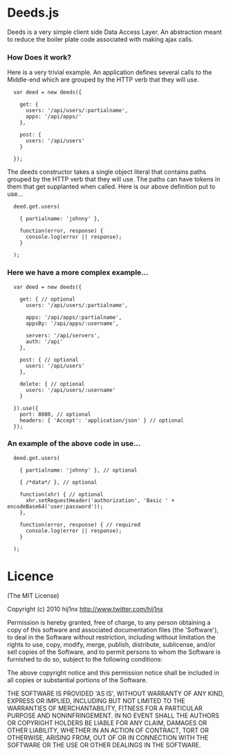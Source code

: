 
# Deeds.js
Deeds is a very simple client side Data Access Layer. An abstraction meant to reduce the boiler plate code associated with making ajax calls.

### How Does it work?
Here is a very trivial example. An application defines several calls to the Middle-end which are grouped by the HTTP verb that they will use.

      var deed = new deeds({
        
        get: {
          users: '/api/users/:partialname',
          apps: '/api/apps/'
        },
        
        post: {
          users: '/api/users'
        }
        
      });

The deeds constructor takes a single object literal that contains paths grouped by the HTTP verb that they will use. The paths can have tokens in them that get supplanted when called. Here is our above definition put to use...

      deed.get.users(

        { partialname: 'johnny' },

        function(error, response) {
          console.log(error || response);
        }

      );

### Here we have a more complex example...

      var deed = new deeds({
        
        get: { // optional
          users: '/api/users/:partialname',

          apps: '/api/apps/:partialname',
          appsBy: '/api/apps/:username',

          servers: '/api/servers',
          auth: '/api'
        },
        
        post: { // optional
          users: '/api/users'
        },
        
        delete: { // optional
          users: '/api/users/:username'
        }

      }).use({
        port: 8080, // optional 
        headers: { 'Accept': 'application/json' } // optional
      });

### An example of the above code in use...

      deed.get.users(

        { partialname: 'johnny' }, // optional

        { /*data*/ }, // optional

        function(xhr) { // optional
          xhr.setRequestHeader('authorization', 'Basic ' + encodeBase64('user:password'));
        },

        function(error, response) { // required
          console.log(error || response);
        }

      );
      
# Licence

(The MIT License)

Copyright (c) 2010 hij1nx <http://www.twitter.com/hij1nx>

Permission is hereby granted, free of charge, to any person obtaining a copy of this software and associated documentation files (the 'Software'), to deal in the Software without restriction, including without limitation the rights to use, copy, modify, merge, publish, distribute, sublicense, and/or sell copies of the Software, and to permit persons to whom the Software is furnished to do so, subject to the following conditions:

The above copyright notice and this permission notice shall be included in all copies or substantial portions of the Software.

THE SOFTWARE IS PROVIDED 'AS IS', WITHOUT WARRANTY OF ANY KIND, EXPRESS OR IMPLIED, INCLUDING BUT NOT LIMITED TO THE WARRANTIES OF MERCHANTABILITY, FITNESS FOR A PARTICULAR PURPOSE AND NONINFRINGEMENT. IN NO EVENT SHALL THE AUTHORS OR COPYRIGHT HOLDERS BE LIABLE FOR ANY CLAIM, DAMAGES OR OTHER LIABILITY, WHETHER IN AN ACTION OF CONTRACT, TORT OR OTHERWISE, ARISING FROM, OUT OF OR IN CONNECTION WITH THE SOFTWARE OR THE USE OR OTHER DEALINGS IN THE SOFTWARE.
